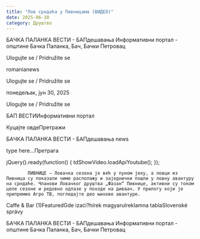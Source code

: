```yaml
---
title: "Лов срндаћа у Пивницама (ВИДЕО)"
date: 2025-06-30
category: Друштво
---
```


БАЧКА ПАЛАНКА ВЕСТИ - БАПдешавања Информативни портал - општине Бачка Паланка, Бач, Бачки Петровац

Ulogujte se / Pridružite se

romanianews

Ulogujte se / Pridružite se

понедељак, јун 30, 2025

Ulogujte se / Pridružite se

БАП ВЕСТИИнформативни портал

Куцајте овдеПретражи

БАЧКА ПАЛАНКА ВЕСТИ - БАПдешавања news

type here...Претрага

jQuery().ready(function() {
                            tdShowVideo.loadApiYoutube(); 
                        });
                        
                    
            ПИВНИЦЕ – Ловачка сезона је већ у пуном јеку, а ловци из Пивница су показали чиме располажу и заједнички пошли у ловну авантуру на срндаће. Чланови Ловачког друштва „Фазан“ Пивнице, активни су током целе сезоне и редовно одлазе у походе на дивљач. У прилогу који је припремио Агро ТВ, погледајте део њихове авантуре.

Caffe & Bar (1)FeaturedGde izaći?hírek magyarulreklamna tablaSlovenské správy

БАЧКА ПАЛАНКА ВЕСТИ - БАПдешавања Информативни портал - општине Бачка Паланка, Бач, Бачки Петровац
